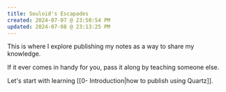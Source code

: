 ```yaml
---
title: Souloid's Escapades
created: 2024-07-07 @ 23:50:54 PM
updated: 2024-07-08 @ 23:13:25 PM
---
```


This is where I explore publishing my notes as a way to share my knowledge.

If it ever comes in handy for you, pass it along by teaching someone else.

Let's start with learning [[0- Introduction|how to publish using Quartz]].
